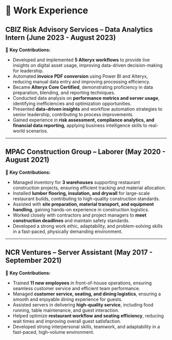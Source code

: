 # 💼 Work Experience  

## **CBIZ Risk Advisory Services** – Data Analytics Intern (June 2023 - August 2023)  
🔹 **Key Contributions:**  
- Developed and implemented **5 Alteryx workflows** to provide live insights on digital asset usage, improving data-driven decision-making for leadership.  
- Automated **invoice PDF conversion** using Power BI and Alteryx, reducing manual data entry and improving processing efficiency.  
- Became **Alteryx Core Certified**, demonstrating proficiency in data preparation, blending, and reporting techniques.  
- Conducted data analysis on **performance metrics and server usage**, identifying inefficiencies and optimization opportunities.  
- Presented **data-driven insights** and workflow automation strategies to senior leadership, contributing to process improvements.  
- Gained experience in **risk assessment, compliance analytics, and financial data reporting**, applying business intelligence skills to real-world scenarios.  

---

## **MPAC Construction Group** – Laborer (May 2020 - August 2021)  
🔹 **Key Contributions:**  
- Managed inventory for **3 warehouses** supporting restaurant construction projects, ensuring efficient tracking and material allocation.  
- Installed **lumber flooring, insulation, and drywall** for large-scale restaurant builds, contributing to high-quality construction standards.  
- Assisted with **site preparation, material transport, and equipment handling**, gaining hands-on experience in construction logistics.  
- Worked closely with contractors and project managers to **meet construction deadlines** and maintain safety standards.  
- Developed a strong work ethic, adaptability, and problem-solving skills in a fast-paced, physically demanding environment.  

---

## **NCR Ventures** – Server Assistant (May 2017 - September 2021)  
🔹 **Key Contributions:**  
- Trained **11 new employees** in front-of-house operations, ensuring seamless customer service and efficient team performance.  
- Managed **customer service, seating, and dining logistics**, ensuring a smooth and enjoyable dining experience for guests.  
- Assisted servers in delivering **high-quality service**, including food running, table maintenance, and guest interaction.  
- Helped optimize **restaurant workflow and seating efficiency**, reducing wait times and improving overall guest satisfaction.  
- Developed strong interpersonal skills, teamwork, and adaptability in a fast-paced, high-volume environment.  

